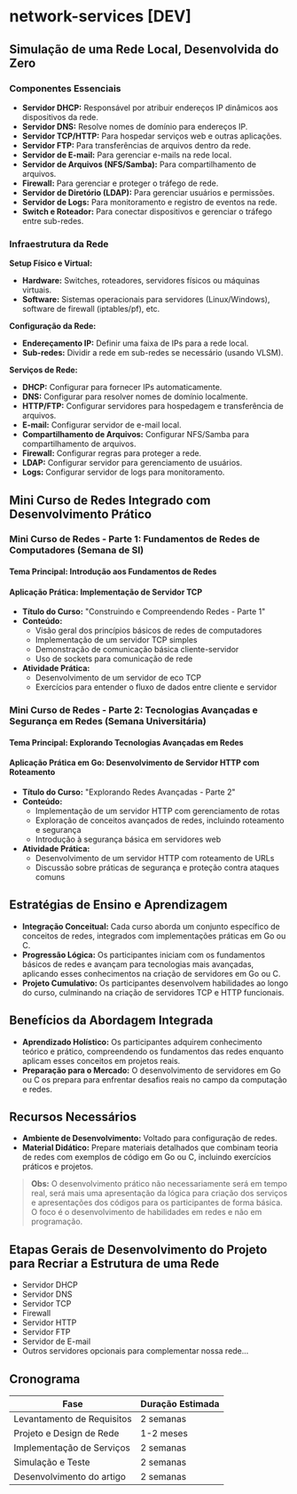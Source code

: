 # network-services [DEV]

## Simulação de uma Rede Local, Desenvolvida do Zero

### Componentes Essenciais
- **Servidor DHCP:** Responsável por atribuir endereços IP dinâmicos aos dispositivos da rede.
- **Servidor DNS:** Resolve nomes de domínio para endereços IP.
- **Servidor TCP/HTTP:** Para hospedar serviços web e outras aplicações.
- **Servidor FTP:** Para transferências de arquivos dentro da rede.
- **Servidor de E-mail:** Para gerenciar e-mails na rede local.
- **Servidor de Arquivos (NFS/Samba):** Para compartilhamento de arquivos.
- **Firewall:** Para gerenciar e proteger o tráfego de rede.
- **Servidor de Diretório (LDAP):** Para gerenciar usuários e permissões.
- **Servidor de Logs:** Para monitoramento e registro de eventos na rede.
- **Switch e Roteador:** Para conectar dispositivos e gerenciar o tráfego entre sub-redes.

### Infraestrutura da Rede

**Setup Físico e Virtual:**
- **Hardware:** Switches, roteadores, servidores físicos ou máquinas virtuais.
- **Software:** Sistemas operacionais para servidores (Linux/Windows), software de firewall (iptables/pf), etc.

**Configuração da Rede:**
- **Endereçamento IP:** Definir uma faixa de IPs para a rede local.
- **Sub-redes:** Dividir a rede em sub-redes se necessário (usando VLSM).

**Serviços de Rede:**
- **DHCP:** Configurar para fornecer IPs automaticamente.
- **DNS:** Configurar para resolver nomes de domínio localmente.
- **HTTP/FTP:** Configurar servidores para hospedagem e transferência de arquivos.
- **E-mail:** Configurar servidor de e-mail local.
- **Compartilhamento de Arquivos:** Configurar NFS/Samba para compartilhamento de arquivos.
- **Firewall:** Configurar regras para proteger a rede.
- **LDAP:** Configurar servidor para gerenciamento de usuários.
- **Logs:** Configurar servidor de logs para monitoramento.

## Mini Curso de Redes Integrado com Desenvolvimento Prático

### Mini Curso de Redes - Parte 1: Fundamentos de Redes de Computadores (Semana de SI)
#### Tema Principal: Introdução aos Fundamentos de Redes
#### Aplicação Prática: Implementação de Servidor TCP
- **Título do Curso:** "Construindo e Compreendendo Redes - Parte 1"
- **Conteúdo:**
  - Visão geral dos princípios básicos de redes de computadores
  - Implementação de um servidor TCP simples
  - Demonstração de comunicação básica cliente-servidor
  - Uso de sockets para comunicação de rede
- **Atividade Prática:**
  - Desenvolvimento de um servidor de eco TCP
  - Exercícios para entender o fluxo de dados entre cliente e servidor

### Mini Curso de Redes - Parte 2: Tecnologias Avançadas e Segurança em Redes (Semana Universitária)
#### Tema Principal: Explorando Tecnologias Avançadas em Redes
#### Aplicação Prática em Go: Desenvolvimento de Servidor HTTP com Roteamento
- **Título do Curso:** "Explorando Redes Avançadas - Parte 2"
- **Conteúdo:**
  - Implementação de um servidor HTTP com gerenciamento de rotas
  - Exploração de conceitos avançados de redes, incluindo roteamento e segurança
  - Introdução à segurança básica em servidores web
- **Atividade Prática:**
  - Desenvolvimento de um servidor HTTP com roteamento de URLs
  - Discussão sobre práticas de segurança e proteção contra ataques comuns

## Estratégias de Ensino e Aprendizagem
- **Integração Conceitual:** Cada curso aborda um conjunto específico de conceitos de redes, integrados com implementações práticas em Go ou C.
- **Progressão Lógica:** Os participantes iniciam com os fundamentos básicos de redes e avançam para tecnologias mais avançadas, aplicando esses conhecimentos na criação de servidores em Go ou C.
- **Projeto Cumulativo:** Os participantes desenvolvem habilidades ao longo do curso, culminando na criação de servidores TCP e HTTP funcionais.

## Benefícios da Abordagem Integrada
- **Aprendizado Holístico:** Os participantes adquirem conhecimento teórico e prático, compreendendo os fundamentos das redes enquanto aplicam esses conceitos em projetos reais.
- **Preparação para o Mercado:** O desenvolvimento de servidores em Go ou C os prepara para enfrentar desafios reais no campo da computação e redes.

## Recursos Necessários
- **Ambiente de Desenvolvimento:** Voltado para configuração de redes.
- **Material Didático:** Prepare materiais detalhados que combinam teoria de redes com exemplos de código em Go ou C, incluindo exercícios práticos e projetos.

> **Obs:** O desenvolvimento prático não necessariamente será em tempo real, será mais uma apresentação da lógica para criação dos serviços e apresentações dos códigos para os participantes de forma básica. O foco é o desenvolvimento de habilidades em redes e não em programação.

## Etapas Gerais de Desenvolvimento do Projeto para Recriar a Estrutura de uma Rede
- Servidor DHCP
- Servidor DNS
- Servidor TCP
- Firewall
- Servidor HTTP
- Servidor FTP
- Servidor de E-mail
- Outros servidores opcionais para complementar nossa rede...

## Cronograma

| Fase                        | Duração Estimada |
|-----------------------------|------------------|
| Levantamento de Requisitos  | 2 semanas        |
| Projeto e Design de Rede    | 1-2 meses        |
| Implementação de Serviços   | 2 semanas        |
| Simulação e Teste           | 2 semanas        |
| Desenvolvimento do artigo   | 2 semanas        |
